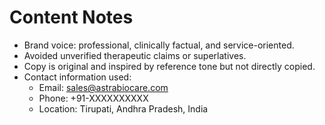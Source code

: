 # Content Notes

- Brand voice: professional, clinically factual, and service-oriented.
- Avoided unverified therapeutic claims or superlatives.
- Copy is original and inspired by reference tone but not directly copied.
- Contact information used:
  - Email: sales@astrabiocare.com
  - Phone: +91-XXXXXXXXXX
  - Location: Tirupati, Andhra Pradesh, India
